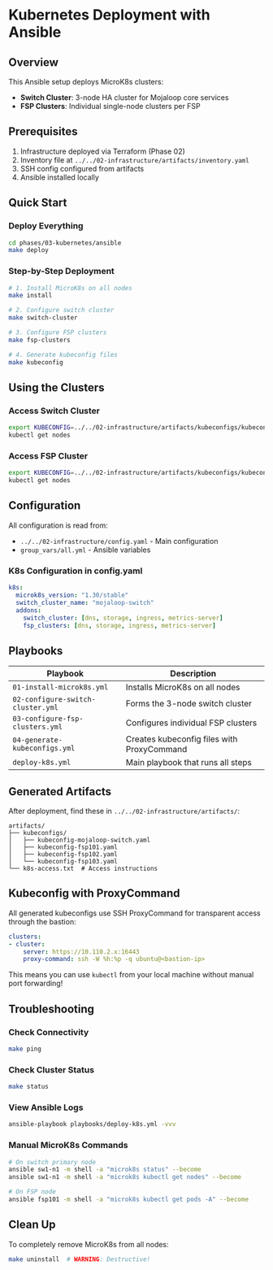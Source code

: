 # Kubernetes Deployment with Ansible

## Overview
This Ansible setup deploys MicroK8s clusters:
- **Switch Cluster**: 3-node HA cluster for Mojaloop core services
- **FSP Clusters**: Individual single-node clusters per FSP

## Prerequisites
1. Infrastructure deployed via Terraform (Phase 02)
2. Inventory file at `../../02-infrastructure/artifacts/inventory.yaml`
3. SSH config configured from artifacts
4. Ansible installed locally

## Quick Start

### Deploy Everything
```bash
cd phases/03-kubernetes/ansible
make deploy
```

### Step-by-Step Deployment
```bash
# 1. Install MicroK8s on all nodes
make install

# 2. Configure switch cluster
make switch-cluster

# 3. Configure FSP clusters
make fsp-clusters

# 4. Generate kubeconfig files
make kubeconfig
```

## Using the Clusters

### Access Switch Cluster
```bash
export KUBECONFIG=../../02-infrastructure/artifacts/kubeconfigs/kubeconfig-mojaloop-switch.yaml
kubectl get nodes
```

### Access FSP Cluster
```bash
export KUBECONFIG=../../02-infrastructure/artifacts/kubeconfigs/kubeconfig-fsp101.yaml
kubectl get nodes
```

## Configuration

All configuration is read from:
- `../../02-infrastructure/config.yaml` - Main configuration
- `group_vars/all.yml` - Ansible variables

### K8s Configuration in config.yaml
```yaml
k8s:
  microk8s_version: "1.30/stable"
  switch_cluster_name: "mojaloop-switch"
  addons:
    switch_cluster: [dns, storage, ingress, metrics-server]
    fsp_clusters: [dns, storage, ingress, metrics-server]
```

## Playbooks

| Playbook | Description |
|----------|-------------|
| `01-install-microk8s.yml` | Installs MicroK8s on all nodes |
| `02-configure-switch-cluster.yml` | Forms the 3-node switch cluster |
| `03-configure-fsp-clusters.yml` | Configures individual FSP clusters |
| `04-generate-kubeconfigs.yml` | Creates kubeconfig files with ProxyCommand |
| `deploy-k8s.yml` | Main playbook that runs all steps |

## Generated Artifacts

After deployment, find these in `../../02-infrastructure/artifacts/`:

```
artifacts/
├── kubeconfigs/
│   ├── kubeconfig-mojaloop-switch.yaml
│   ├── kubeconfig-fsp101.yaml
│   ├── kubeconfig-fsp102.yaml
│   └── kubeconfig-fsp103.yaml
└── k8s-access.txt  # Access instructions
```

## Kubeconfig with ProxyCommand

All generated kubeconfigs use SSH ProxyCommand for transparent access through the bastion:

```yaml
clusters:
- cluster:
    server: https://10.110.2.x:16443
    proxy-command: ssh -W %h:%p -q ubuntu@<bastion-ip>
```

This means you can use `kubectl` from your local machine without manual port forwarding!

## Troubleshooting

### Check Connectivity
```bash
make ping
```

### Check Cluster Status
```bash
make status
```

### View Ansible Logs
```bash
ansible-playbook playbooks/deploy-k8s.yml -vvv
```

### Manual MicroK8s Commands
```bash
# On switch primary node
ansible sw1-n1 -m shell -a "microk8s status" --become
ansible sw1-n1 -m shell -a "microk8s kubectl get nodes" --become

# On FSP node
ansible fsp101 -m shell -a "microk8s kubectl get pods -A" --become
```

## Clean Up

To completely remove MicroK8s from all nodes:
```bash
make uninstall  # WARNING: Destructive!
```
